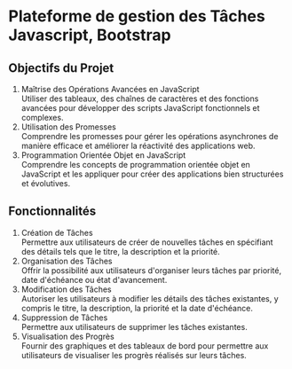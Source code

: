 <h1>Plateforme de gestion des Tâches Javascript, Bootstrap</h1>
<h2>Objectifs du Projet </h2>


<ol>
<li>Maîtrise des Opérations Avancées en JavaScript</li>  Utiliser des tableaux, des chaînes de caractères et des fonctions avancées pour développer des scripts JavaScript fonctionnels et complexes.

<li>Utilisation des Promesses</li>  Comprendre les promesses pour gérer les opérations asynchrones de manière efficace et améliorer la réactivité des applications web.

<li>Programmation Orientée Objet en JavaScript</li>  Comprendre les concepts de programmation orientée objet en JavaScript et les appliquer pour créer des applications bien structurées et évolutives.
</ol>
<h2>Fonctionnalités</h2>


<ol>
<li>Création de Tâches</li> Permettre aux utilisateurs de créer de nouvelles tâches en spécifiant des détails tels que le titre, la description et la priorité.

<li>Organisation des Tâches </li> Offrir la possibilité aux utilisateurs d'organiser leurs tâches par priorité, date d'échéance ou état d'avancement.

<li>Modification des Tâches </li> Autoriser les utilisateurs à modifier les détails des tâches existantes, y compris le titre, la description, la priorité et la date d'échéance.

<li>Suppression de Tâches </li> Permettre aux utilisateurs de supprimer les tâches existantes.

<li>Visualisation des Progrès </li> Fournir des graphiques et des tableaux de bord pour permettre aux utilisateurs de visualiser les progrès réalisés sur leurs tâches.
</ol>
